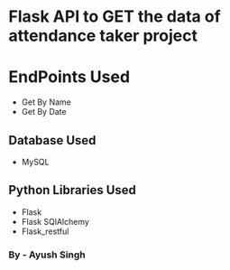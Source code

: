 # Flask API to GET the data of attendance taker project

# EndPoints Used
* Get By Name
* Get By Date

## Database Used
* MySQL

## Python Libraries Used
* Flask
* Flask SQlAlchemy
* Flask_restful


### By - Ayush Singh
